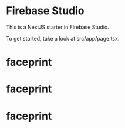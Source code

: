 # Firebase Studio

This is a NextJS starter in Firebase Studio.

To get started, take a look at src/app/page.tsx.
# faceprint
# faceprint
# faceprint
